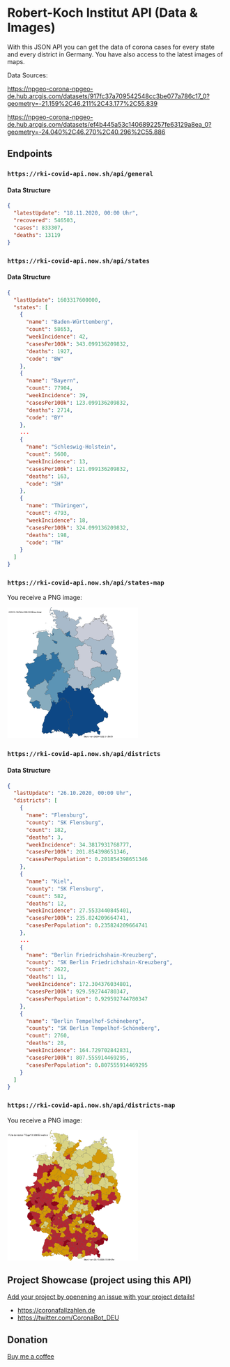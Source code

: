 # Robert-Koch Institut API (Data & Images)

With this JSON API you can get the data of corona cases for every state and every district in Germany.
You have also access to the latest images of maps.

Data Sources:

https://npgeo-corona-npgeo-de.hub.arcgis.com/datasets/917fc37a709542548cc3be077a786c17_0?geometry=-21.159%2C46.211%2C43.177%2C55.839

https://npgeo-corona-npgeo-de.hub.arcgis.com/datasets/ef4b445a53c1406892257fe63129a8ea_0?geometry=-24.040%2C46.270%2C40.296%2C55.886

## Endpoints

### `https://rki-covid-api.now.sh/api/general`

#### Data Structure

```json
{
  "latestUpdate": "18.11.2020, 00:00 Uhr",
  "recovered": 546503,
  "cases": 833307,
  "deaths": 13119
}
```

### `https://rki-covid-api.now.sh/api/states`

#### Data Structure

```json
{
  "lastUpdate": 1603317600000,
  "states": [
    {
      "name": "Baden-Württemberg",
      "count": 58653,
      "weekIncidence": 42,
      "casesPer100k": 343.099136209832,
      "deaths": 1927,
      "code": "BW"
    },
    {
      "name": "Bayern",
      "count": 77904,
      "weekIncidence": 39,
      "casesPer100k": 123.099136209832,
      "deaths": 2714,
      "code": "BY"
    },
    ...
    {
      "name": "Schleswig-Holstein",
      "count": 5600,
      "weekIncidence": 13,
      "casesPer100k": 121.099136209832,
      "deaths": 163,
      "code": "SH"
    },
    {
      "name": "Thüringen",
      "count": 4793,
      "weekIncidence": 18,
      "casesPer100k": 324.099136209832,
      "deaths": 198,
      "code": "TH"
    }
  ]
}
```

### `https://rki-covid-api.now.sh/api/states-map`

You receive a PNG image:

<img src="media/states-map.png" alt="states-map" width="300"/>

### `https://rki-covid-api.now.sh/api/districts`

#### Data Structure

```json
{
  "lastUpdate": "26.10.2020, 00:00 Uhr",
  "districts": [
    {
      "name": "Flensburg",
      "county": "SK Flensburg",
      "count": 182,
      "deaths": 3,
      "weekIncidence": 34.3817931768777,
      "casesPer100k": 201.854398651346,
      "casesPerPopulation": 0.201854398651346
    },
    {
      "name": "Kiel",
      "county": "SK Flensburg",
      "count": 582,
      "deaths": 12,
      "weekIncidence": 27.5533440845401,
      "casesPer100k": 235.824209664741,
      "casesPerPopulation": 0.235824209664741
    },
    ...
    {
      "name": "Berlin Friedrichshain-Kreuzberg",
      "county": "SK Berlin Friedrichshain-Kreuzberg",
      "count": 2622,
      "deaths": 11,
      "weekIncidence": 172.304376034801,
      "casesPer100k": 929.592744780347,
      "casesPerPopulation": 0.929592744780347
    },
    {
      "name": "Berlin Tempelhof-Schöneberg",
      "county": "SK Berlin Tempelhof-Schöneberg",
      "count": 2760,
      "deaths": 28,
      "weekIncidence": 164.729702842831,
      "casesPer100k": 807.555914469295,
      "casesPerPopulation": 0.807555914469295
    }
  ]
}
```

### `https://rki-covid-api.now.sh/api/districts-map`

You receive a PNG image:

<img src="media/districts-map.png" alt="districts-map" width="300"/>


## Project Showcase (project using this API)

[Add your project by openening an issue with your project details!](https://github.com/marlon360/rki-covid-api/issues/new)

- https://coronafallzahlen.de
- https://twitter.com/CoronaBot_DEU



## Donation

[Buy me a coffee](https://ko-fi.com/marlon360)
